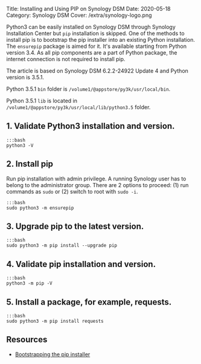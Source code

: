 Title: Installing and Using PIP on Synology DSM
Date: 2020-05-18
Category: Synology DSM
Cover: /extra/synology-logo.png

Python3 can be easily installed on Synology DSM through Synology Installation Center but `pip` installation is skipped. One of the methods to install pip is to bootstrap the pip installer into an existing Python installation. The `ensurepip` package is aimed for it. It's available starting from Python version 3.4. As all pip components are a part of Python package, the internet connection is not required to install pip.

The article is based on Synology DSM 6.2.2-24922 Update 4 and Python version is 3.5.1.

Python 3.5.1 `bin` folder is `/volume1/@appstore/py3k/usr/local/bin`.

Python 3.5.1 `lib` is located in `/volume1/@appstore/py3k/usr/local/lib/python3.5` folder.

## 1. Validate Python3 installation and version.

    :::bash
    python3 -V

## 2. Install pip

Run pip installation with admin privilege. A running Synology user has to belong to the administrator group. There are 2 options to proceed: (1) run commands as `sudo` or (2) switch to root with `sudo -i`.

    :::bash
    sudo python3 -m ensurepip

## 3. Upgrade pip to the latest version.

    :::bash
    sudo python3 -m pip install --upgrade pip

## 4. Validate pip installation and version.
    :::bash
    python3 -m pip -V

## 5. Install a package, for example, requests.
    :::bash
    sudo python3 -m pip install requests

## Resources
* [Bootstrapping the pip installer](https://docs.python.org/3/library/ensurepip.html#module-ensurepip)
